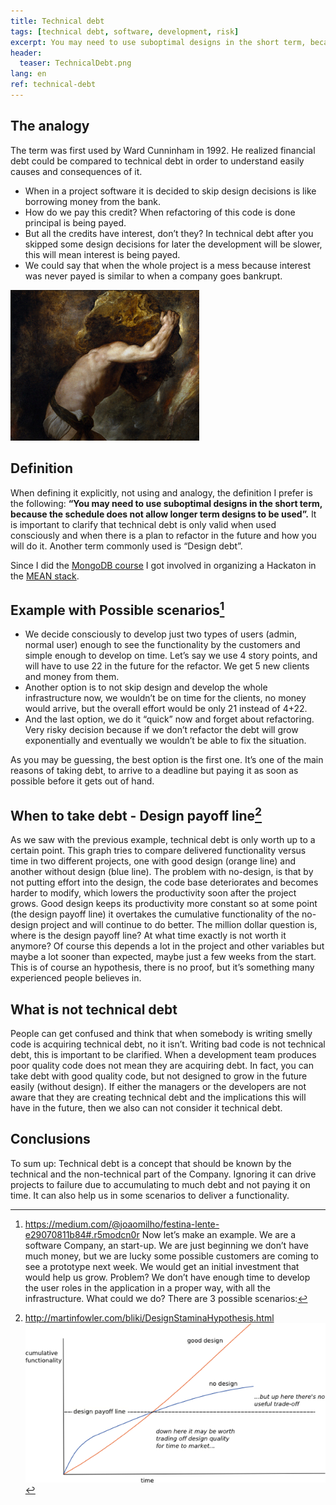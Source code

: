 ```yaml
---
title: Technical debt
tags: [technical debt, software, development, risk]
excerpt: You may need to use suboptimal designs in the short term, because the schedule does not allow longer term designs to be used
header:
  teaser: TechnicalDebt.png
lang: en
ref: technical-debt
---
```


The analogy
----------

The term was first used by Ward Cunninham in 1992. He realized financial debt could be compared to technical debt in order to understand easily causes and consequences of it. 

* When in a project software it is decided to skip design decisions is like borrowing money from the bank.
* How do we pay this credit? When refactoring of this code is done principal is being payed.
* But all the credits have interest, don’t they? In technical debt after you skipped some design decisions for later the development will be slower, this will mean interest is being payed.
* We could say that when the whole project is a mess because interest was never payed is similar to when a company goes bankrupt.

 ![Technical debt](../images/TechnicalDebt.png "Technical debt")

Definition
----------

When defining it explicitly, not using and analogy, the definition I prefer is the following: **“You may need to use suboptimal designs in the short term, because the schedule does not allow longer term designs to be used”.**
It is important to clarify that technical debt is only valid when used consciously and when there is a plan to refactor in the future and how you will do it. Another term commonly used is “Design debt”.

Since I did the [MongoDB course](http://pallares.me/mongodb-for-NET-M101N/) I got involved in organizing a Hackaton in the [MEAN stack](http://mean.io/).

Example with Possible scenarios[^1]
----------

[^1]: <https://medium.com/@joaomilho/festina-lente-e29070811b84#.r5modcn0r>
Now let’s make an example. We are a software Company, an start-up. We are just beginning we don’t have much money, but we are lucky some possible customers are coming to see a prototype next week. We would get an initial investment that would help us grow.
Problem? We don’t have enough time to develop the user roles in the application in a proper way, with all the infrastructure.
What could we do? There are 3 possible scenarios:

* We decide consciously to develop just two types of users (admin, normal user) enough to see the functionality by the customers and simple enough to develop on time. Let’s say we use 4 story points, and will have to use 22 in the future for the refactor. We get 5 new clients and money from them.
* Another option is to not skip design and develop the whole infrastructure now, we wouldn’t be on time for the clients, no money would arrive, but the overall effort would be only 21 instead of 4+22.
* And the last option, we do it “quick” now and forget about refactoring. Very risky decision because if we don’t refactor the debt will grow exponentially and eventually we wouldn’t be able to fix the situation.

As you may be guessing, the best option is the first one. It’s one of the main reasons of taking debt, to arrive to a deadline but paying it as soon as possible before it gets out of hand.

When to take debt - Design payoff line[^2]
----------
[^2]: <http://martinfowler.com/bliki/DesignStaminaHypothesis.html>
![Design payoff line](../images/DesignPayoffLine.png "Design payoff line")
 
As we saw with the previous example, technical debt is only worth up to a certain point. 
This graph tries to compare delivered functionality versus time in two different projects, one with good design (orange line) and another without design (blue line). The problem with no-design, is that by not putting effort into the design, the code base deteriorates and becomes harder to modify, which lowers the productivity soon after the project grows. Good design keeps its productivity more constant so at some point (the design payoff line) it overtakes the cumulative functionality of the no-design project and will continue to do better.
The million dollar question is, where is the design payoff line? At what time exactly is not worth it anymore? Of course this depends a lot in the project and other variables but maybe a lot sooner than expected, maybe just a few weeks from the start. This is of course an hypothesis, there is no proof, but it’s something many experienced people believes in.

What is not technical debt
----------

People can get confused and think that when somebody is writing smelly code is acquiring technical debt, no it isn’t.
Writing bad code is not technical debt, this is important to be clarified. When a development team produces poor quality code does not mean they are acquiring debt. In fact, you can take debt with good quality code, but not designed to grow in the future easily (without design).
If either the managers or the developers are not aware that they are creating technical debt and the implications this will have in the future, then we also can not consider it technical debt.

Conclusions
----------

To sum up:
Technical debt is a concept that should be known by the technical and the non-technical part of the Company.
Ignoring it can drive projects to failure due to accumulating to much debt and not paying it on time.
It can also help us in some scenarios to deliver a functionality.


